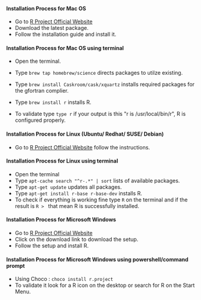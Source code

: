 #### Installation Process for Mac OS

 * Go to [R Project Official Website](https://cloud.r-project.org/bin/macosx/)
 * Download the latest package.
 * Follow the installation guide and install it.

 #### Installation Process for Mac OS using terminal

 * Open the terminal.
 * Type `brew tap homebrew/science` directs packages to utilze existing. 
 * Type `brew install Caskroom/cask/xquartz` installs required packages for the gfortran complier.
 * Type `brew install r` installs R.

 * To validate type `type r` if your output is this "r is /usr/local/bin/r", R is configured properly.

#### Installation Process for Linux (Ubuntu/ Redhat/ SUSE/ Debian)

 * Go to [R Project Official Website](https://cloud.r-project.org/bin/macosx/) follow the instructions.

#### Installation Process for Linux using terminal

 * Open the terminal
 * Type `apt-cache search "^r-.*" | sort` lists of available packages.
 * Type `apt-get update` updates all packages.
 * Type `apt-get install r-base r-base-dev` installs R.
 * To check if everything is working fine type `R` on the terminal and if the result is `R > ` that mean R is successfully installed. 


#### Installation Process for Microsoft Windows 

 * Go to [R Project Official Website](https://cloud.r-project.org/bin/windows/base/)
 * Click on the download link to download the setup.
 * Follow the setup and install R.

 #### Installation Process for Microsoft Windows using powershell/command prompt

 * Using Choco : `choco install r.project`
 * To validate it look for a R icon on the desktop or search for R on the Start Menu.